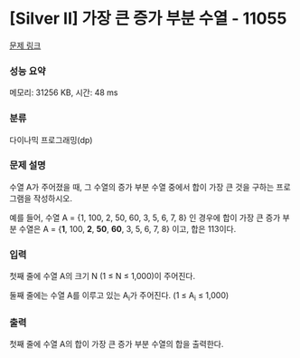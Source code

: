 # [Silver II] 가장 큰 증가 부분 수열 - 11055 

[문제 링크](https://www.acmicpc.net/problem/11055) 

### 성능 요약

메모리: 31256 KB, 시간: 48 ms

### 분류

다이나믹 프로그래밍(dp)

### 문제 설명

<p>수열 A가 주어졌을 때, 그 수열의 증가 부분 수열 중에서 합이 가장 큰 것을 구하는 프로그램을 작성하시오.</p>

<p>예를 들어, 수열 A = {1, 100, 2, 50, 60, 3, 5, 6, 7, 8} 인 경우에 합이 가장 큰 증가 부분 수열은 A = {<strong>1</strong>, 100, <strong>2</strong>, <strong>50</strong>, <strong>60</strong>, 3, 5, 6, 7, 8} 이고, 합은 113이다.</p>

### 입력 

 <p>첫째 줄에 수열 A의 크기 N (1 ≤ N ≤ 1,000)이 주어진다.</p>

<p>둘째 줄에는 수열 A를 이루고 있는 A<sub>i</sub>가 주어진다. (1 ≤ A<sub>i</sub> ≤ 1,000)</p>

### 출력 

 <p>첫째 줄에 수열 A의 합이 가장 큰 증가 부분 수열의 합을 출력한다.</p>

